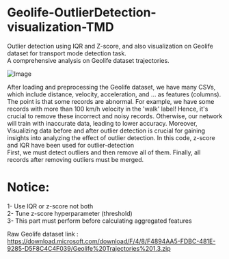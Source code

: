 # Geolife-OutlierDetection-visualization-TMD
Outlier detection using IQR and Z-score, and also visualization on Geolife dataset for transport mode detection task.  
A comprehensive analysis on Geolife dataset trajectories.  

![Image](https://srv4.imgonline.com.ua/result_img/imgonline-com-ua-twotoone-UNYDv4hcYe4N.jpg)

  After loading and preprocessing the Geolife dataset, we have many CSVs, which include distance, velocity, acceleration, and ... as features (columns). The point is that some records are abnormal. For example, we have some records with more than 100 km/h velocity in the 'walk' label! Hence, it's crucial to remove these incorrect and noisy records. Otherwise, our network will train with inaccurate data, leading to lower accuracy. Moreover, Visualizing data before and after outlier detection is crucial for gaining insights into analyzing the effect of outlier detection. In this code, z-score and IQR have been used for outlier-detection  
First, we must detect outliers and then remove all of them. Finally, all records after removing outliers must be merged.

# Notice:

1- Use IQR or z-score not both  
2- Tune z-score hyperparameter (threshold)  
3- This part must perform before calculating aggregated features


 Raw Geolife dataset link : https://download.microsoft.com/download/F/4/8/F4894AA5-FDBC-481E-9285-D5F8C4C4F039/Geolife%20Trajectories%201.3.zip
